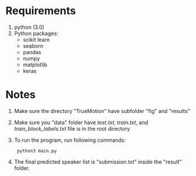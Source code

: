 **Requirements**
=============

1. python (3.0)
2. Python packages:
	- scikit learn
	- seaborn
	- pandas
	- numpy
	- matplotlib
	- keras


**Notes**
=====

1. Make sure the directory "TrueMotion" have subfolder "fig" and "results"
2. Make sure you "data" folder have *test.txt*, *train.txt*, and *train_block_labels.txt* file is in the root directory
3. To run the program, run following commands:

        python3 main.py

4. The final predicted speaker list is "submission.txt" inside the "result" folder. 